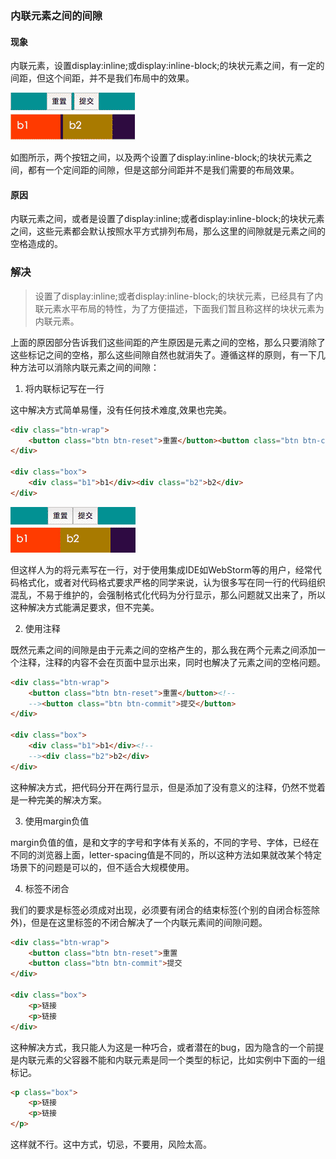 ### 内联元素之间的间隙

#### 现象

内联元素，设置display:inline;或display:inline-block;的块状元素之间，有一定的间距，但这个间距，并不是我们布局中的效果。

![](images/img1.png)

如图所示，两个按钮之间，以及两个设置了display:inline-block;的块状元素之间，都有一个定间距的间隙，但是这部分间距并不是我们需要的布局效果。

#### 原因

内联元素之间，或者是设置了display:inline;或者display:inline-block;的块状元素之间，这些元素都会默认按照水平方式排列布局，那么这里的间隙就是元素之间的空格造成的。

### 解决

> 设置了display:inline;或者display:inline-block;的块状元素，已经具有了内联元素水平布局的特性，为了方便描述，下面我们暂且称这样的块状元素为内联元素。

上面的原因部分告诉我们这些间距的产生原因是元素之间的空格，那么只要消除了这些标记之间的空格，那么这些间隙自然也就消失了。遵循这样的原则，有一下几种方法可以消除内联元素之间的间隙：

1. 将内联标记写在一行

这中解决方式简单易懂，没有任何技术难度,效果也完美。

```html
<div class="btn-wrap">
    <button class="btn btn-reset">重置</button><button class="btn btn-commit">提交</button>
</div>

<div class="box">
    <div class="b1">b1</div><div class="b2">b2</div>
</div>
```

![](images/img2.png)

但这样人为的将元素写在一行，对于使用集成IDE如WebStorm等的用户，经常代码格式化，或者对代码格式要求严格的同学来说，认为很多写在同一行的代码组织混乱，不易于维护的，会强制格式化代码为分行显示，那么问题就又出来了，所以这种解决方式能满足要求，但不完美。

2. 使用注释

既然元素之间的间隙是由于元素之间的空格产生的，那么我在两个元素之间添加一个注释，注释的内容不会在页面中显示出来，同时也解决了元素之间的空格问题。

```html
<div class="btn-wrap">
    <button class="btn btn-reset">重置</button><!--
    --><button class="btn btn-commit">提交</button>
</div>

<div class="box">
    <div class="b1">b1</div><!--
    --><div class="b2">b2</div>
</div>
```

这种解决方式，把代码分开在两行显示，但是添加了没有意义的注释，仍然不觉着是一种完美的解决方案。

3. 使用margin负值

margin负值的值，是和文字的字号和字体有关系的，不同的字号、字体，已经在不同的浏览器上面，letter-spacing值是不同的，所以这种方法如果就改某个特定场景下的问题是可以的，但不适合大规模使用。

4. 标签不闭合

我们的要求是标签必须成对出现，必须要有闭合的结束标签(个别的自闭合标签除外)，但是在这里标签的不闭合解决了一个内联元素间的间隙问题。

```html
<div class="btn-wrap">
    <button class="btn btn-reset">重置
    <button class="btn btn-commit">提交
</div>

<div class="box">
    <p>链接
    <p>链接
</div>
```

这种解决方式，我只能人为这是一种巧合，或者潜在的bug，因为隐含的一个前提是内联元素的父容器不能和内联元素是同一个类型的标记，比如实例中下面的一组标记。

```html
<p class="box">
    <p>链接
    <p>链接
</p>
```

这样就不行。这中方式，切忌，不要用，风险太高。